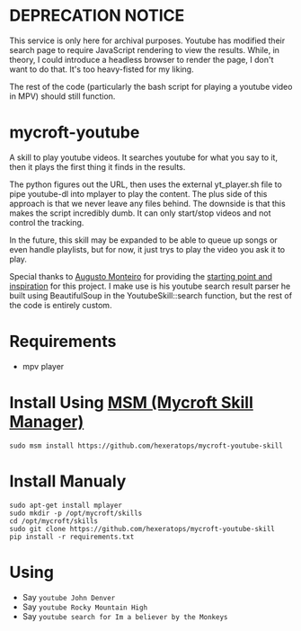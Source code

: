 # DEPRECATION NOTICE

This service is only here for archival purposes. Youtube has modified their search
page to require JavaScript rendering to view the results. While, in theory, I could
introduce a headless browser to render the page, I don't want to do that. It's too
heavy-fisted for my liking. 

The rest of the code (particularly the bash script for playing a youtube video in MPV)
should still function.


# mycroft-youtube
A skill to play youtube videos. It searches youtube for what you say to it, then
it plays the first thing it finds in the results. 

The python figures out the URL, then uses the external yt\_player.sh file to pipe 
youtube-dl into mplayer to play the content. The plus side of this approach is
that we never leave any files behind. The downside is that this makes the script
incredibly dumb. It can only start/stop videos and not control the tracking.

In the future, this skill may be expanded to be able to queue up songs or even handle
playlists, but for now, it just trys to play the video you ask it to play.

Special thanks to [Augusto Monteiro](https://github.com/augustnmonteiro) for providing the
[starting point and inspiration](https://github.com/augustnmonteiro/mycroft-youtube) for this project.
I make use is his youtube search result parser he built using BeautifulSoup in the
YoutubeSkill::search function, but the rest of the code is entirely custom.

# Requirements 
* mpv player

# Install Using [MSM (Mycroft Skill Manager)](https://github.com/MycroftAI/mycroft-skills-manager)
    sudo msm install https://github.com/hexeratops/mycroft-youtube-skill

# Install Manualy
    sudo apt-get install mplayer
    sudo mkdir -p /opt/mycroft/skills
    cd /opt/mycroft/skills 
    sudo git clone https://github.com/hexeratops/mycroft-youtube-skill 
    pip install -r requirements.txt 
     

# Using
* Say `youtube John Denver`
* Say `youtube Rocky Mountain High`
* Say `youtube search for Im a believer by the Monkeys`
